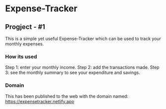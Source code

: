 # Expense-Tracker
## Progject - #1

This is a simple yet useful Expense-Tracker which can be used to track your monthly expenses.

### How its used

Step 1: enter your monthly income.
Step 2: add the transactions made.
Step 3: see the monthly summary to see your expenditure and savings.

### Domain

This has been published to the web with the domain named: https://expensetracker.netlify.app
